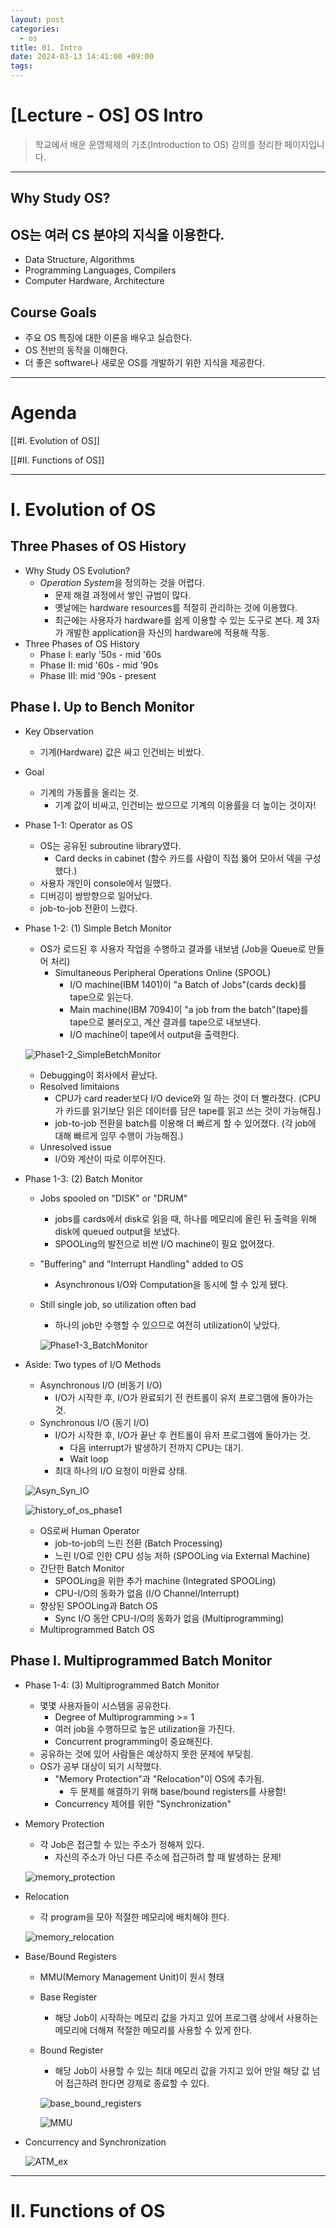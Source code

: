 ```yaml
---
layout: post
categories:
  - os
title: 01. Intro
date: 2024-03-13 14:41:00 +09:00
tags:
---
```

# \[Lecture - OS] OS Intro

>학교에서 배운 운영체제의 기초(Introduction to OS) 강의를 정리한 페이지입니다.

---
## Why Study OS?

## OS는 여러 CS 분야의 지식을 이용한다.

- Data Structure, Algorithms
- Programming Languages, Compilers
- Computer Hardware, Architecture

## Course Goals

- 주요 OS 특징에 대한 이론을 배우고 실습한다.
- OS 전반의 동작을 이해한다.
- 더 좋은 software나 새로운 OS를 개발하기 위한 지식을 제공한다.

---

# Agenda

[[#I. Evolution of OS]]

[[#II. Functions of OS]]

----

# I. Evolution of OS

## Three Phases of OS History

- Why Study OS Evolution?
	- *Operation System*을 정의하는 것을 어렵다.
		- 문제 해결 과정에서 쌓인 규범이 많다.
		- 옛날에는 hardware resources를 적절히 관리하는 것에 이용했다.
		- 최근에는 사용자가 hardware를 쉽게 이용할 수 있는 도구로 본다. 제 3자가 개발한 application을 자신의 hardware에 적용해 작동.
- Three Phases of OS History
	- Phase I: early \'50s - mid \'60s
	- Phase II: mid \'60s - mid \'90s
	- Phase III: mid \'90s - present

## Phase I. Up to Bench Monitor

- Key Observation
	- 기계(Hardware) 값은 싸고 인건비는 비쌌다.
- Goal
	- 기계의 가동률을 올리는 것.
		- 기계 값이 비싸고, 인건비는 쌌으므로 기계의 이용률을 더 높이는 것이자!
- Phase 1-1: Operator as OS
	- OS는 공유된 subroutine library였다.
		- Card decks in cabinet (함수 카드를 사람이 직접 뚫어 모아서 덱을 구성했다.)
	- 사용자 개인이 console에서 일했다.
	- 디버깅이 쌍방향으로 일어났다.
	- job-to-job 전환이 느렸다.
- Phase 1-2: (1) Simple Betch Monitor
	- OS가 로드된 후 사용자 작업을 수행하고 결과를 내보냄 (Job을 Queue로 만들어 처리)
		- Simultaneous Peripheral Operations Online (SPOOL)
			- I/O machine(IBM 1401)이 "a Batch of Jobs"(cards deck)를 tape으로 읽는다.
			- Main machine(IBM 7094)이 "a job from the batch"(tape)를 tape으로 불러오고, 계산 결과를 tape으로 내보낸다.
			- I/O machine이 tape에서 output을 출력한다.
		
	![Phase1-2_SimpleBetchMonitor](/public/img/lecture_os_01_phase1-2.png)
	
	- Debugging이 회사에서 끝났다.
	- Resolved limitaions
		- CPU가 card reader보다 I/O device와 일 하는 것이 더 빨라졌다. (CPU가 카드를 읽기보단 읽은 데이터를 담은 tape를 읽고 쓰는 것이 가능해짐.) 
		- job-to-job 전환을 batch를 이용해 더 빠르게 할 수 있어졌다. (각 job에 대해 빠르게 임무 수행이 가능해짐.)
	- Unresolved issue
		- I/O와 계산이 따로 이루어진다.
- Phase 1-3: (2) Batch Monitor
	- Jobs spooled on "DISK" or "DRUM"
		- jobs를 cards에서 disk로 읽을 때, 하나를 메모리에 올린 뒤 출력을 위해 disk에 queued output을 보냈다.
		- SPOOLing의 발전으로 비싼 I/O machine이 필요 없어졌다.
	- "Buffering" and "Interrupt Handling" added to OS
		- Asynchronous I/O와 Computation을 동시에 할 수 있게 됐다.
	- Still single job, so utilization often bad
		- 하나의 job만 수행할 수 있으므로 여전히 utilization이 낮았다.
		
		![Phase1-3_BatchMonitor](/public/img/lecture_os_01_phase1-3.png)
		
- Aside: Two types of I/O Methods
	- Asynchronous I/O (비동기 I/O)
		- I/O가 시작한 후, I/O가 완료되기 전 컨트롤이 유저 프로그램에 돌아가는 것.
	- Synchronous I/O (동기 I/O)
		- I/O가 시작한 후, I/O가 끝난 후 컨트롤이 유저 프로그램에 돌아가는 것.
			- 다음 interrupt가 발생하기 전까지 CPU는 대기.
			- Wait loop
		- 최대 하나의 I/O 요청이 미완료 상태.
	
	![Asyn_Syn_IO](/public/img/lectures_os_01_Asyn_Syn_IO.png)
	
	![history_of_os_phase1](/public/img/lectures_os_01_history_of_os_phase1.png)
	
	- OS로써 Human Operator
		- job-to-job의 느린 전환 (Batch Processing)
		- 느린 I/O로 인한 CPU 성능 저하 (SPOOLing via External Machine)
	- 간단한 Batch Monitor
		- SPOOLing을 위한 추가 machine (Integrated SPOOLing)
		- CPU-I/O의 동화가 없음 (I/O Channel/Interrupt)
	- 향상된 SPOOLing과 Batch OS
		- Sync I/O 동안 CPU-I/O의 동화가 없음 (Multiprogramming)
	- Multiprogrammed Batch OS

## Phase I. Multiprogrammed Batch Monitor

- Phase 1-4: (3) Multiprogrammed Batch Monitor
	- 몇몇 사용자들이 시스템을 공유한다.
		- Degree of Multiprogramming >= 1
		- 여러 job을 수행하므로 높은 utilization을 가진다.
		- Concurrent programming이 중요해진다.
	- 공유하는 것에 있어 사람들은 예상하지 못한 문제에 부딪힘.
	- OS가 공부 대상이 되기 시작했다.
		- "Memory Protection"과 "Relocation"이 OS에 추가됨.
			- 두 문제를 해결하기 위해 base/bound registers를 사용함!
		- Concurrency 제어를 위한 "Synchronization"
- Memory Protection
	- 각 Job은 접근할 수 있는 주소가 정해져 있다.
		- 자신의 주소가 아닌 다른 주소에 접근하려 할 때 발생하는 문제!
	
	![memory_protection](/public/img/lectures_os_01_memory_protection.png)
	
- Relocation
	- 각 program을 모아 적절한 메모리에 배치해야 한다.
	
	![memory_relocation](/public/img/lectures_os_01_memory_relocation.png)
	
- Base/Bound Registers
	- MMU(Memory Management Unit)이 원시 형태
	- Base Register
		- 해당 Job이 시작하는 메모리 값을 가지고 있어 프로그램 상에서 사용하는 메모리에 더해져 적절한 메모리를 사용할 수 있게 한다.
	- Bound Register
		- 해당 Job이 사용할 수 있는 최대 메모리 값을 가지고 있어 만일 해당 값 넘어 접근하려 한다면 강제로 종료할 수 있다.
		
		![base_bound_registers](/public/img/lectures_os_01_base_bound_registers.png)
		
		
		![MMU](/public/img/lectures_os_01_MMU.png)
		
- Concurrency and Synchronization
	
	![ATM_ex](/public/img/lectures_os_01_ATM_ex.png)
	

---

# II. Functions of OS
